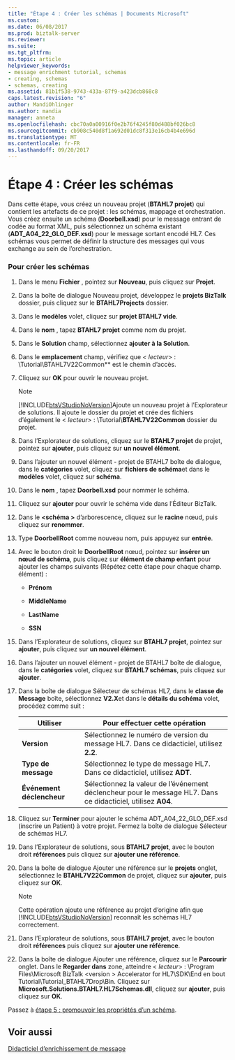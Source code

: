 ```yaml
---
title: "Étape 4 : Créer les schémas | Documents Microsoft"
ms.custom: 
ms.date: 06/08/2017
ms.prod: biztalk-server
ms.reviewer: 
ms.suite: 
ms.tgt_pltfrm: 
ms.topic: article
helpviewer_keywords:
- message enrichment tutorial, schemas
- creating, schemas
- schemas, creating
ms.assetid: 81b1f538-9743-433a-87f9-a423dcb868c8
caps.latest.revision: "6"
author: MandiOhlinger
ms.author: mandia
manager: anneta
ms.openlocfilehash: cbc70a0a00916f0e2b76f4245f80d488bf026bc8
ms.sourcegitcommit: cb908c540d8f1a692d01dc8f313e16cb4b4e696d
ms.translationtype: MT
ms.contentlocale: fr-FR
ms.lasthandoff: 09/20/2017
---
```

# <a name="step-4-create-the-schemas"></a>Étape 4 : Créer les schémas
Dans cette étape, vous créez un nouveau projet (**BTAHL7 projet**) qui contient les artefacts de ce projet : les schémas, mappage et orchestration. Vous créez ensuite un schéma (**Doorbell.xsd**) pour le message entrant de codée au format XML, puis sélectionnez un schéma existant (**ADT_A04_22_GLO_DEF.xsd**) pour le message sortant encodé HL7. Ces schémas vous permet de définir la structure des messages qui vous exchange au sein de l’orchestration.  
  
### <a name="to-create-the-schemas"></a>Pour créer les schémas  
  
1.  Dans le menu **Fichier** , pointez sur **Nouveau**, puis cliquez sur **Projet**.  
  
2.  Dans la boîte de dialogue Nouveau projet, développez le **projets BizTalk** dossier, puis cliquez sur le **BTAHL7Projects** dossier.  
  
3.  Dans le **modèles** volet, cliquez sur **projet BTAHL7 vide**.  
  
4.  Dans le **nom** , tapez **BTAHL7 projet** comme nom du projet.  
  
5.  Dans le **Solution** champ, sélectionnez **ajouter à la Solution**.  
  
6.  Dans le **emplacement** champ, vérifiez que  **\<* lecteur*> : \Tutorial\BTAHL7V22Common** est le chemin d’accès.  
  
7.  Cliquez sur **OK** pour ouvrir le nouveau projet.  
  
    > [!NOTE]
    >  [!INCLUDE[btsVStudioNoVersion](../../includes/btsvstudionoversion-md.md)]Ajoute un nouveau projet à l’Explorateur de solutions. Il ajoute le dossier du projet et crée des fichiers d’également le \< *lecteur*> : \Tutorial\\**BTAHL7V22Common** dossier du projet.  
  
8.  Dans l’Explorateur de solutions, cliquez sur le **BTAHL7 projet** de projet, pointez sur **ajouter**, puis cliquez sur **un nouvel élément**.  
  
9. Dans l’ajouter un nouvel élément - projet de BTAHL7 boîte de dialogue, dans le **catégories** volet, cliquez sur **fichiers de schéma**et dans le **modèles** volet, cliquez sur **schéma**.  
  
10. Dans le **nom** , tapez **Doorbell.xsd** pour nommer le schéma.  
  
11. Cliquez sur **ajouter** pour ouvrir le schéma vide dans l’Éditeur BizTalk.  
  
12. Dans le  **\<schéma >** d’arborescence, cliquez sur le **racine** nœud, puis cliquez sur **renommer**.  
  
13. Type **DoorbellRoot** comme nouveau nom, puis appuyez sur **entrée**.  
  
14. Avec le bouton droit le **DoorbellRoot** nœud, pointez sur **insérer un nœud de schéma**, puis cliquez sur **élément de champ enfant** pour ajouter les champs suivants (Répétez cette étape pour chaque champ. élément) :  
  
    -   **Prénom**  
  
    -   **MiddleName**  
  
    -   **LastName**  
  
    -   **SSN**  
  
15. Dans l’Explorateur de solutions, cliquez sur **BTAHL7 projet**, pointez sur **ajouter**, puis cliquez sur **un nouvel élément**.  
  
16. Dans l’ajouter un nouvel élément - projet de BTAHL7 boîte de dialogue, dans le **catégories** volet, cliquez sur **BTAHL7 schémas**, puis cliquez sur **ajouter**.  
  
17. Dans la boîte de dialogue Sélecteur de schémas HL7, dans le **classe de Message** boîte, sélectionnez **V2.X**et dans le **détails du schéma** volet, procédez comme suit :  
  
    |Utiliser|Pour effectuer cette opération|  
    |--------------|----------------|  
    |**Version**|Sélectionnez le numéro de version du message HL7. Dans ce didacticiel, utilisez **2.2**.|  
    |**Type de message**|Sélectionnez le type de message HL7. Dans ce didacticiel, utilisez **ADT**.|  
    |**Événement déclencheur**|Sélectionnez la valeur de l’événement déclencheur pour le message HL7. Dans ce didacticiel, utilisez **A04**.|  
  
18. Cliquez sur **Terminer** pour ajouter le schéma ADT_A04_22_GLO_DEF.xsd (inscrire un Patient) à votre projet. Fermez la boîte de dialogue Sélecteur de schémas HL7.  
  
19. Dans l’Explorateur de solutions, sous **BTAHL7 projet**, avec le bouton droit **références** puis cliquez sur **ajouter une référence**.  
  
20. Dans la boîte de dialogue Ajouter une référence sur le **projets** onglet, sélectionnez le **BTAHL7V22Common** de projet, cliquez sur **ajouter**, puis cliquez sur **OK**.  
  
    > [!NOTE]
    >  Cette opération ajoute une référence au projet d’origine afin que [!INCLUDE[btsVStudioNoVersion](../../includes/btsvstudionoversion-md.md)] reconnaît les schémas HL7 correctement.  
  
21. Dans l’Explorateur de solutions, sous **BTAHL7 projet**, avec le bouton droit **références** puis cliquez sur **ajouter une référence**.  
  
22. Dans la boîte de dialogue Ajouter une référence, cliquez sur le **Parcourir** onglet. Dans le **Regarder dans** zone, atteindre \< *lecteur*> : \Program Files\Microsoft BizTalk \<version > Accelerator for HL7\SDK\End en bout Tutorial\Tutorial_BTAHL7Drop\Bin. Cliquez sur **Microsoft.Solutions.BTAHL7.HL7Schemas.dll**, cliquez sur **ajouter**, puis cliquez sur **OK**.  
  
 Passez à [étape 5 : promouvoir les propriétés d’un schéma](../../adapters-and-accelerators/accelerator-hl7/step-5-promote-schema-properties.md).  
  
## <a name="see-also"></a>Voir aussi  
 [Didacticiel d’enrichissement de message](../../adapters-and-accelerators/accelerator-hl7/message-enrichment-tutorial.md)